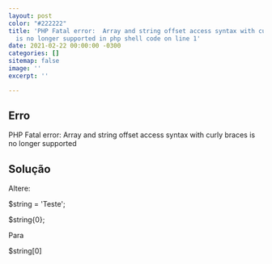 ```yaml
---
layout: post
color: "#222222"
title: 'PHP Fatal error:  Array and string offset access syntax with curly braces
  is no longer supported in php shell code on line 1'
date: 2021-02-22 00:00:00 -0300
categories: []
sitemap: false
image: ''
excerpt: ''

---
```

## Erro

PHP Fatal error:  Array and string offset access syntax with curly braces is no longer supported

## Solução

Altere:

$string = 'Teste';

$string{0};

Para 

$string\[0\]